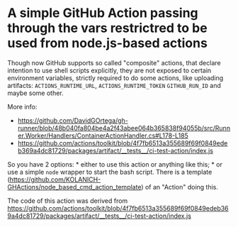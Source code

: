 A simple GitHub Action passing through the vars restrictred to be used from node.js-based actions
==================================================================================================

Though now GitHub supports so called "composite" actions, that declare intention to use shell scripts explicitly, they are not exposed to certain environment variables, strictly required to do some actions, like uploading artifacts: `ACTIONS_RUNTIME_URL`, `ACTIONS_RUNTIME_TOKEN` `GITHUB_RUN_ID` and maybe some other.

More info:

* https://github.com/DavidGOrtega/gh-runner/blob/48b040fa804be4a2f43abee064b365838f94055b/src/Runner.Worker/Handlers/ContainerActionHandler.cs#L178-L185
* https://github.com/actions/toolkit/blob/4f7fb6513a355689f69f0849edeb369a4dc81729/packages/artifact/__tests__/ci-test-action/index.js


So you have 2 options:
	* either to use this action or anything like this;
	* or use a simple `node` wrapper to start the bash script. There is a template  (https://github.com/KOLANICH-GHActions/node_based_cmd_action_template) of an "Action" doing this.

The code of this action was derived from https://github.com/actions/toolkit/blob/4f7fb6513a355689f69f0849edeb369a4dc81729/packages/artifact/__tests__/ci-test-action/index.js
